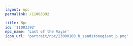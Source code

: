 ```yaml
---
layout: npc
permalink: /11003392

title: Npc
id: '11003392'
npc_name: 'Last of the Vayar'
icon_url: 'portrait/npc/23000100_b_sandstonegiant_p.png'
---
```

